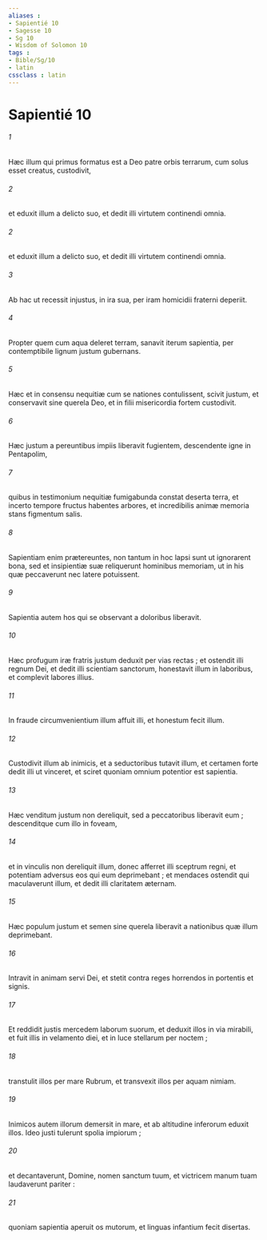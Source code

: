 ```yaml
---
aliases : 
- Sapientié 10
- Sagesse 10
- Sg 10
- Wisdom of Solomon 10
tags : 
- Bible/Sg/10
- latin
cssclass : latin
---
```


# Sapientié 10

###### 1
Hæc illum qui primus formatus est a Deo patre orbis terrarum, cum solus esset creatus, custodivit,
###### 2
et eduxit illum a delicto suo, et dedit illi virtutem continendi omnia.
###### 2
et eduxit illum a delicto suo, et dedit illi virtutem continendi omnia.
###### 3
Ab hac ut recessit injustus, in ira sua, per iram homicidii fraterni deperiit.
###### 4
Propter quem cum aqua deleret terram, sanavit iterum sapientia, per contemptibile lignum justum gubernans.
###### 5
Hæc et in consensu nequitiæ cum se nationes contulissent, scivit justum, et conservavit sine querela Deo, et in filii misericordia fortem custodivit.
###### 6
Hæc justum a pereuntibus impiis liberavit fugientem, descendente igne in Pentapolim,
###### 7
quibus in testimonium nequitiæ fumigabunda constat deserta terra, et incerto tempore fructus habentes arbores, et incredibilis animæ memoria stans figmentum salis.
###### 8
Sapientiam enim prætereuntes, non tantum in hoc lapsi sunt ut ignorarent bona, sed et insipientiæ suæ reliquerunt hominibus memoriam, ut in his quæ peccaverunt nec latere potuissent.
###### 9
Sapientia autem hos qui se observant a doloribus liberavit.
###### 10
Hæc profugum iræ fratris justum deduxit per vias rectas ; et ostendit illi regnum Dei, et dedit illi scientiam sanctorum, honestavit illum in laboribus, et complevit labores illius.
###### 11
In fraude circumvenientium illum affuit illi, et honestum fecit illum.
###### 12
Custodivit illum ab inimicis, et a seductoribus tutavit illum, et certamen forte dedit illi ut vinceret, et sciret quoniam omnium potentior est sapientia.
###### 13
Hæc venditum justum non dereliquit, sed a peccatoribus liberavit eum ; descenditque cum illo in foveam,
###### 14
et in vinculis non dereliquit illum, donec afferret illi sceptrum regni, et potentiam adversus eos qui eum deprimebant ; et mendaces ostendit qui maculaverunt illum, et dedit illi claritatem æternam.
###### 15
Hæc populum justum et semen sine querela liberavit a nationibus quæ illum deprimebant.
###### 16
Intravit in animam servi Dei, et stetit contra reges horrendos in portentis et signis.
###### 17
Et reddidit justis mercedem laborum suorum, et deduxit illos in via mirabili, et fuit illis in velamento diei, et in luce stellarum per noctem ;
###### 18
transtulit illos per mare Rubrum, et transvexit illos per aquam nimiam.
###### 19
Inimicos autem illorum demersit in mare, et ab altitudine inferorum eduxit illos. Ideo justi tulerunt spolia impiorum ;
###### 20
et decantaverunt, Domine, nomen sanctum tuum, et victricem manum tuam laudaverunt pariter :
###### 21
quoniam sapientia aperuit os mutorum, et linguas infantium fecit disertas.
